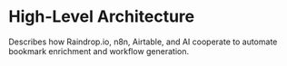 # High-Level Architecture

Describes how Raindrop.io, n8n, Airtable, and AI cooperate to automate bookmark enrichment and workflow generation.
